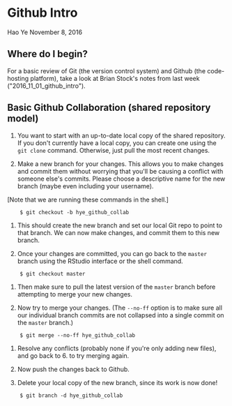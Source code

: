 Github Intro
================
Hao Ye
November 8, 2016

Where do I begin?
-----------------

For a basic review of Git (the version control system) and Github (the code-hosting platform), take a look at Brian Stock's notes from last week ("2016\_11\_01\_github\_intro").

Basic Github Collaboration (shared repository model)
----------------------------------------------------

1.  You want to start with an up-to-date local copy of the shared repository. If you don't currently have a local copy, you can create one using the `git clone` command. Otherwise, just pull the most recent changes.

2.  Make a new branch for your changes. This allows you to make changes and commit them without worrying that you'll be causing a conflict with someone else's commits. Please choose a descriptive name for the new branch (maybe even including your username).

\[Note that we are running these commands in the shell.\]

        $ git checkout -b hye_github_collab

1.  This should create the new branch and set our local Git repo to point to that branch. We can now make changes, and commit them to this new branch.

2.  Once your changes are committed, you can go back to the `master` branch using the RStudio interface or the shell command.

<!-- -->

        $ git checkout master

1.  Then make sure to pull the latest version of the `master` branch before attempting to merge your new changes.

2.  Now try to merge your changes. (The `--no-ff` option is to make sure all our individual branch commits are not collapsed into a single commit on the `master` branch.)

<!-- -->

        $ git merge --no-ff hye_github_collab

1.  Resolve any conflicts (probably none if you're only adding new files), and go back to 6. to try merging again.

2.  Now push the changes back to Github.

3.  Delete your local copy of the new branch, since its work is now done!

<!-- -->

        $ git branch -d hye_github_collab
